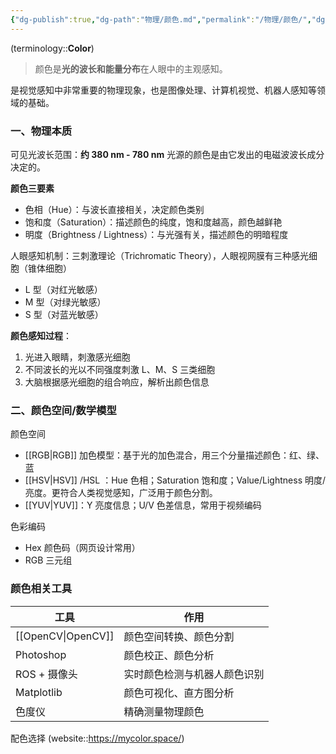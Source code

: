 ```yaml
---
{"dg-publish":true,"dg-path":"物理/颜色.md","permalink":"/物理/颜色/","dgPassFrontmatter":true,"noteIcon":"","created":"2025-06-21T15:42:22.000+08:00","updated":"2025-07-27T16:04:58.408+08:00"}
---
```


(terminology::**Color**)
> 颜色是**光的波长和能量分布**在人眼中的主观感知。

是视觉感知中非常重要的物理现象，也是图像处理、计算机视觉、机器人感知等领域的基础。

### 一、物理本质
可见光波长范围：**约 380 nm - 780 nm** 
光源的颜色是由它发出的电磁波波长成分决定的。

**颜色三要素**
- 色相（Hue）：与波长直接相关，决定颜色类别
- 饱和度（Saturation）：描述颜色的纯度，饱和度越高，颜色越鲜艳
- 明度（Brightness / Lightness）：与光强有关，描述颜色的明暗程度

人眼感知机制：三刺激理论（Trichromatic Theory），人眼视网膜有三种感光细胞（锥体细胞）
- L 型（对红光敏感）
- M 型（对绿光敏感）
- S 型（对蓝光敏感）

**颜色感知过程**：
1. 光进入眼睛，刺激感光细胞  
2. 不同波长的光以不同强度刺激 L、M、S 三类细胞
3. 大脑根据感光细胞的组合响应，解析出颜色信息

### 二、颜色空间/数学模型
颜色空间
- [[RGB\|RGB]] 加色模型：基于光的加色混合，用三个分量描述颜色：红、绿、蓝
- [[HSV\|HSV]] /HSL ：Hue 色相；Saturation 饱和度；Value/Lightness 明度/亮度。更符合人类视觉感知，广泛用于颜色分割。
- [[YUV\|YUV]]：Y 亮度信息；U/V 色差信息，常用于视频编码


色彩编码
- Hex 颜色码（网页设计常用）
- RGB 三元组


### 颜色相关工具
| 工具         | 作用             |
| ---------- | -------------- |
| [[OpenCV\|OpenCV]] | 颜色空间转换、颜色分割    |
| Photoshop  | 颜色校正、颜色分析      |
| ROS + 摄像头  | 实时颜色检测与机器人颜色识别 |
| Matplotlib | 颜色可视化、直方图分析    |
| 色度仪        | 精确测量物理颜色       |


配色选择 (website::https://mycolor.space/)
